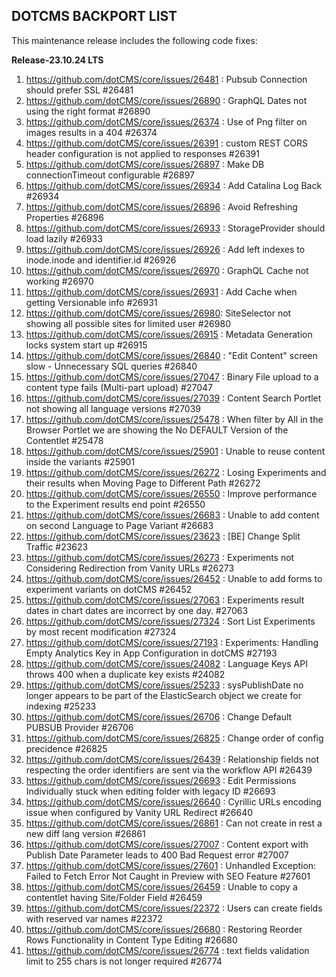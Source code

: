 ## DOTCMS BACKPORT LIST

This maintenance release includes the following code fixes:

**Release-23.10.24 LTS**

1. https://github.com/dotCMS/core/issues/26481 : Pubsub Connection should prefer SSL #26481
2. https://github.com/dotCMS/core/issues/26890 : GraphQL Dates not using the right format #26890
3. https://github.com/dotCMS/core/issues/26374 : Use of Png filter on images results in a 404 #26374
4. https://github.com/dotCMS/core/issues/26391 : custom REST CORS header configuration is not applied to responses #26391
5. https://github.com/dotCMS/core/issues/26897 : Make DB connectionTimeout configurable #26897
6. https://github.com/dotCMS/core/issues/26934 : Add Catalina Log Back #26934
7. https://github.com/dotCMS/core/issues/26896 : Avoid Refreshing Properties #26896
8. https://github.com/dotCMS/core/issues/26933 : StorageProvider should load lazily #26933
9. https://github.com/dotCMS/core/issues/26926 : Add left indexes to inode.inode and identifier.id #26926
10. https://github.com/dotCMS/core/issues/26970 : GraphQL Cache not working #26970
11. https://github.com/dotCMS/core/issues/26931 : Add Cache when getting Versionable info #26931
12. https://github.com/dotCMS/core/issues/26980: SiteSelector not showing all possible sites for limited user #26980
13. https://github.com/dotCMS/core/issues/26915 : Metadata Generation locks system start up #26915
14. https://github.com/dotCMS/core/issues/26840 : "Edit Content" screen slow - Unnecessary SQL queries #26840
15. https://github.com/dotCMS/core/issues/27047 : Binary File upload to a content type fails (Multi-part upload) #27047
16. https://github.com/dotCMS/core/issues/27039 : Content Search Portlet not showing all language versions #27039
17. https://github.com/dotCMS/core/issues/25478 : When filter by All in the Browser Portlet we are showing the No DEFAULT Version of the Contentlet #25478
18. https://github.com/dotCMS/core/issues/25901 : Unable to reuse content inside the variants #25901
19. https://github.com/dotCMS/core/issues/26272 : Losing Experiments and their results when Moving Page to Different Path #26272
20. https://github.com/dotCMS/core/issues/26550 : Improve performance to the Experiment results end point #26550
21. https://github.com/dotCMS/core/issues/26683 : Unable to add content on second Language to Page Variant #26683
22. https://github.com/dotCMS/core/issues/23623 : [BE] Change Split Traffic #23623
23. https://github.com/dotCMS/core/issues/26273 : Experiments not Considering Redirection from Vanity URLs #26273
24. https://github.com/dotCMS/core/issues/26452 : Unable to add forms to experiment variants on dotCMS #26452
25. https://github.com/dotCMS/core/issues/27063 : Experiments result dates in chart dates are incorrect by one day. #27063
26. https://github.com/dotCMS/core/issues/27324 : Sort List Experiments by most recent modification #27324
27. https://github.com/dotCMS/core/issues/27193 : Experiments: Handling Empty Analytics Key in App Configuration in dotCMS #27193
28. https://github.com/dotCMS/core/issues/24082 : Language Keys API throws 400 when a duplicate key exists #24082
29. https://github.com/dotCMS/core/issues/25233 : sysPublishDate no longer appears to be part of the ElasticSearch object we create for indexing #25233
30. https://github.com/dotCMS/core/issues/26706 : Change Default PUBSUB Provider #26706
31. https://github.com/dotCMS/core/issues/26825 : Change order of config precidence #26825
32. https://github.com/dotCMS/core/issues/26439 : Relationship fields not respecting the order identifiers are sent via the workflow API #26439
33. https://github.com/dotCMS/core/issues/26693 : Edit Permissions Individually stuck when editing folder with legacy ID #26693
34. https://github.com/dotCMS/core/issues/26640 : Cyrillic URLs encoding issue when configured by Vanity URL Redirect #26640
35. https://github.com/dotCMS/core/issues/26861 : Can not create in rest a new diff lang version #26861
36. https://github.com/dotCMS/core/issues/27007 : Content export with Publish Date Parameter leads to 400 Bad Request error #27007
37. https://github.com/dotCMS/core/issues/27601 : Unhandled Exception: Failed to Fetch Error Not Caught in Preview with SEO Feature #27601 
38. https://github.com/dotCMS/core/issues/26459 : Unable to copy a contentlet having Site/Folder Field #26459
39. https://github.com/dotCMS/core/issues/22372 : Users can create fields with reserved var names #22372
40. https://github.com/dotCMS/core/issues/26680 : Restoring Reorder Rows Functionality in Content Type Editing #26680
41. https://github.com/dotCMS/core/issues/26774 : text fields validation limit to 255 chars is not longer required #26774